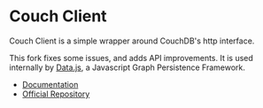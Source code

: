 # Couch Client

Couch Client is a simple wrapper around CouchDB's http interface. 

This fork fixes some issues, and adds API improvements. It is used internally by [Data.js](http://github.com/michael/data), a Javascript Graph Persistence Framework.

* <a href="substance.io/#michael/couch-client">Documentation</a>
* <a href="github.com/creationix/couch-client">Official Repository</a>